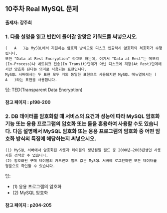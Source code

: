 ## 10주차 Real MySQL 문제
#### 출제자: 강주희

### 1. 다음 설명을 읽고 빈칸에 들어갈 알맞은 키워드를 써넣으시오.
```
(   A   )는 MySQL에서 지원하는 암호화 방식으로 디스크 입출력시 암호화와 복호화가 수행됩니다.
또한 "Data at Rest Encryption" 라고도 하는데, 여기서 "Data at Rest"는 메모리(In-Process)나 네트워크 전송(In Transit)단계가 아닌 디스크에 저장(At Rest)단계에서만 암호화 된다는 의미로 사용되는 표현입니다.
MySQL 서버에서는 두 표현 모두 거의 동일한 표현으로 사용되지만 MySQL 메뉴얼에서는 (   A   )라는 표현을 사용합니다.
```

답: TED(Transparent Data Encryption)

#### 참고 페이지 : p198-200

### 2. DB 데이터를 암호화할 때 서비스의 요건과 성능에 따라 MySQL 암호화 기능 또는 응용 프로그램의 암호화 또는 둘을 혼용하여 사용할 수도 있습니다. 다음 설명에서 MySQL 암호화 또는 응용 프로그램의 암호화 중 어떤 암호화 방식의 특징에 해당하는지 써넣으시오.
```
(1) MySQL 서버에서 암호화된 사용자 테이블의 생년월일 필드 중 2000년~2003년생인 사용자를 검색할 수 없습니다.
(2) 암호화된 구매 테이블의 카드번호 필드 값은 MySQL 서버에 로그인하면 모든 데이터를 평문으로 확인할 수 있습니다.
```

답: 
- (1) 응용 프로그램의 암호화
- (2) MySQL 암호화

#### 참고 페이지 : p204-205
